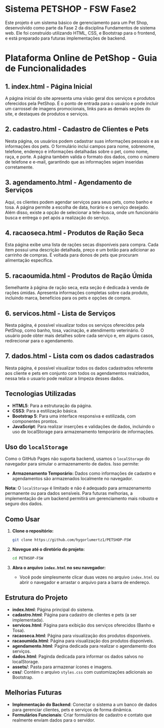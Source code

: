 # Sistema PETSHOP - FSW Fase2

Este projeto é um sistema básico de gerenciamento para um Pet Shop, desenvolvido como parte da Fase 2 da disciplina Fundamentos de sistema web. Ele foi construído utilizando HTML, CSS, e Bootstrap para o frontend, e está preparado para futuras implementações de backend.

# Plataforma Online de PetShop - Guia de Funcionalidades

## 1. index.html - Página Inicial
A página inicial do site apresenta uma visão geral dos serviços e produtos oferecidos pela PetShop. É o ponto de entrada para o usuário e pode incluir um carrossel de imagens promocionais, links para as demais seções do site, e destaques de produtos e serviços.

## 2. cadastro.html - Cadastro de Clientes e Pets
Nesta página, os usuários podem cadastrar suas informações pessoais e as informações dos pets. O formulário inclui campos para nome, sobrenome, telefone, endereço e informações detalhadas sobre o pet, como nome, raça, e porte. A página também valida o formato dos dados, como o número de telefone e e-mail, garantindo que as informações sejam inseridas corretamente.

## 3. agendamento.html - Agendamento de Serviços
Aqui, os clientes podem agendar serviços para seus pets, como banho e tosa. A página permite a escolha de data, horário e o serviço desejado. Além disso, existe a opção de selecionar a tele-busca, onde um funcionário busca e entrega o pet após a realização do serviço.

## 4. racaoseca.html - Produtos de Ração Seca
Esta página exibe uma lista de rações secas disponíveis para compra. Cada item possui uma descrição detalhada, preço e um botão para adicionar ao carrinho de compras. É voltada para donos de pets que procuram alimentação específica.

## 5. racaoumida.html - Produtos de Ração Úmida
Semelhante à página de ração seca, esta seção é dedicada à venda de rações úmidas. Apresenta informações completas sobre cada produto, incluindo marca, benefícios para os pets e opções de compra.

## 6. servicos.html - Lista de Serviços
Nesta página, é possível visualizar todos os serviços oferecidos pela PetShop, como banho, tosa, vacinação, e atendimento veterinário. O usuário pode obter mais detalhes sobre cada serviço e, em alguns casos, redirecionar para o agendamento.

## 7. dados.html - Lista com os dados cadastrados
Nesta página, é possível visualizar todos os dados cadastrados referente aos cliente e pets em conjunto com todos os agendamentos realziados, nessa tela o usuario pode realizar a limpeza desses dados.

## Tecnologias Utilizadas

- **HTML5**: Para a estruturação da página.
- **CSS3**: Para a estilização básica.
- **Bootstrap 5**: Para uma interface responsiva e estilizada, com componentes prontos.
- **JavaScript**: Para realizar inserções e validações de dados, incluindo o uso de localStorage para armazenamento temporário de informações.

## Uso do `localStorage`

Como o GitHub Pages não suporta backend, usamos o `localStorage` do navegador para simular o armazenamento de dados. Isso permite:

- **Armazenamento Temporário:** Dados como informações de cadastro e agendamentos são armazenados localmente no navegador.

**Nota:** O `localStorage` é limitado e não é adequado para armazenamento permanente ou para dados sensíveis. Para futuras melhorias, a implementação de um backend permitirá um gerenciamento mais robusto e seguro dos dados.



## Como Usar

1. **Clone o repositório:**
    ```bash
    git clone https://github.com/hygorlumertz1/PETSHOP-FSW
    ```

2. **Navegue até o diretório do projeto:**
    ```bash
    cd PETHSOP-FSW
    ```

3. **Abra o arquivo `index.html` no seu navegador:**
    - Você pode simplesmente clicar duas vezes no arquivo `index.html` ou abrir o navegador e arrastar o arquivo para a barra de endereço.

## Estrutura do Projeto

- **index.html**: Página principal do sistema.
- **cadastro.html**: Página para cadastro de clientes e pets (a ser implementada).
- **servicos.html**: Página para exibição dos serviços oferecidos (Banho e Tosa).
- **racaoseca.html**: Página para visualização dos produtos disponíveis.
- **racaoumida.html**: Página para visualização dos produtos disponíveis.
- **agendamento.html**: Pagina dedicada para realizar o agendamento dos serviços.
- **dados.html**: Paginda dedicada para informar os dados salvos no localStorage.
- **assets/**: Pasta para armazenar ícones e imagens.
- **css/**: Contém o arquivo `styles.css` com customizações adicionais ao Bootstrap.

## Melhorias Futuras

- **Implementação do Backend**: Conectar o sistema a um banco de dados para gerenciar clientes, pets e serviços de forma dinâmica.
- **Formulários Funcionais**: Criar formulários de cadastro e contato que realmente enviam dados para o servidor.



